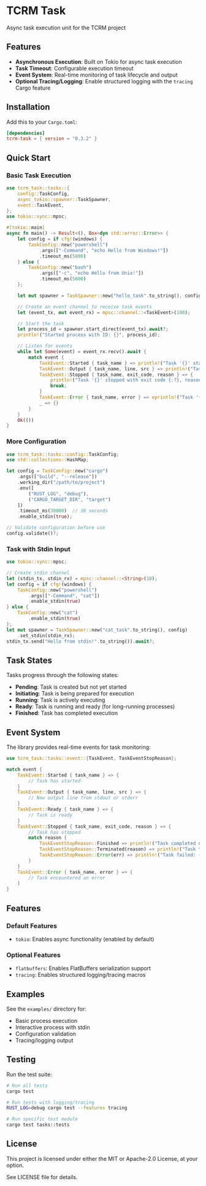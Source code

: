 # TCRM Task

Async task execution unit for the TCRM project

## Features

- **Asynchronous Execution**: Built on Tokio for async task execution
- **Task Timeout**: Configurable execution timeout
- **Event System**: Real-time monitoring of task lifecycle and output
- **Optional Tracing/Logging**: Enable structured logging with the `tracing` Cargo feature

## Installation

Add this to your `Cargo.toml`:

```toml
[dependencies]
tcrm-task = { version = "0.3.2" }
```

## Quick Start

### Basic Task Execution

```rust
use tcrm_task::tasks::{
    config::TaskConfig,
    async_tokio::spawner::TaskSpawner,
    event::TaskEvent,
};
use tokio::sync::mpsc;

#[tokio::main]
async fn main() -> Result<(), Box<dyn std::error::Error>> {
    let config = if cfg!(windows) {
        TaskConfig::new("powershell")
            .args(["-Command", "echo Hello from Windows!"])
            .timeout_ms(5000)
    } else {
        TaskConfig::new("bash")
            .args(["-c", "echo Hello from Unix!"])
            .timeout_ms(5000)
    };

    let mut spawner = TaskSpawner::new("hello_task".to_string(), config);

    // Create an event channel to receive task events
    let (event_tx, mut event_rx) = mpsc::channel::<TaskEvent>(100);

    // Start the task
    let process_id = spawner.start_direct(event_tx).await?;
    println!("Started process with ID: {}", process_id);

    // Listen for events
    while let Some(event) = event_rx.recv().await {
        match event {
            TaskEvent::Started { task_name } => println!("Task '{}' started", task_name),
            TaskEvent::Output { task_name, line, src } => println!("Task '{}' output ({:?}): {}", task_name, src, line),
            TaskEvent::Stopped { task_name, exit_code, reason } => {
                println!("Task '{}' stopped with exit code {:?}, reason: {:?}", task_name, exit_code, reason);
                break;
            }
            TaskEvent::Error { task_name, error } => eprintln!("Task '{}' error: {}", task_name, error),
            _ => {}
        }
    }
    Ok(())
}
```

### More Configuration

```rust
use tcrm_task::tasks::config::TaskConfig;
use std::collections::HashMap;

let config = TaskConfig::new("cargo")
    .args(["build", "--release"])
    .working_dir("/path/to/project")
    .env([
        ("RUST_LOG", "debug"),
        ("CARGO_TARGET_DIR", "target")
    ])
    .timeout_ms(30000)  // 30 seconds
    .enable_stdin(true);

// Validate configuration before use
config.validate()?;
```

### Task with Stdin Input

```rust
use tokio::sync::mpsc;

// Create stdin channel
let (stdin_tx, stdin_rx) = mpsc::channel::<String>(10);
let config = if cfg!(windows) {
    TaskConfig::new("powershell")
        .args(["-Command", "cat"])
        .enable_stdin(true)
} else {
    TaskConfig::new("cat")
        .enable_stdin(true)
};
let mut spawner = TaskSpawner::new("cat_task".to_string(), config)
    .set_stdin(stdin_rx);
stdin_tx.send("Hello from stdin!".to_string()).await?;
```

## Task States

Tasks progress through the following states:

- **Pending**: Task is created but not yet started
- **Initiating**: Task is being prepared for execution
- **Running**: Task is actively executing
- **Ready**: Task is running and ready (for long-running processes)
- **Finished**: Task has completed execution

## Event System

The library provides real-time events for task monitoring:

```rust
use tcrm_task::tasks::event::{TaskEvent, TaskEventStopReason};

match event {
    TaskEvent::Started { task_name } => {
        // Task has started
    }
    TaskEvent::Output { task_name, line, src } => {
        // New output line from stdout or stderr
    }
    TaskEvent::Ready { task_name } => {
        // Task is ready
    }
    TaskEvent::Stopped { task_name, exit_code, reason } => {
        // Task has stopped
        match reason {
            TaskEventStopReason::Finished => println!("Task completed normally"),
            TaskEventStopReason::Terminated(reason) => println!("Task terminated: {:?}", reason),
            TaskEventStopReason::Error(err) => println!("Task failed: {}", err),
        }
    }
    TaskEvent::Error { task_name, error } => {
        // Task encountered an error
    }
}
```

## Features

### Default Features

- `tokio`: Enables async functionality (enabled by default)

### Optional Features

- `flatbuffers`: Enables FlatBuffers serialization support
- `tracing`: Enables structured logging/tracing macros

## Examples

See the `examples/` directory for:
- Basic process execution
- Interactive process with stdin
- Configuration validation
- Tracing/logging output

## Testing

Run the test suite:

```bash
# Run all tests
cargo test

# Run tests with logging/tracing
RUST_LOG=debug cargo test --features tracing

# Run specific test module
cargo test tasks::tests
```

## License

This project is licensed under either the MIT or Apache-2.0 License, at your option.

See LICENSE file for details.
